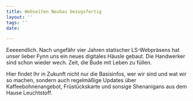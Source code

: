 ```yaml
---
title: Webseiten Neubau bezugsfertig
layout: ''
tags: ''
date: 

---
```

Eeeeendlich. Nach ungefähr vier Jahren statischer LS-Webpräsens hat unser lieber Fynn uns ein neues digitales Häusle gebaut. Die Handwerker sind schon wieder wech. Zeit, die Bude mit Leben zu füllen.

Hier findet Ihr in Zukunft nicht nur die Basisinfos, wer wir sind und wat wir so machen, sondern auch regelmäßige Updates über Kaffeebohnenangebot, Früstückskarte und sonsige Shenanigans aus dem Hause Leuchtstoff. 